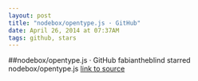 ```yaml
---
layout: post
title: "nodebox/opentype.js · GitHub"
date: April 26, 2014 at 07:37AM
tags: github, stars
---
```

##nodebox/opentype.js · GitHub
fabiantheblind starred nodebox/opentype.js
[link to source](http://ift.tt/1bDMxqm) 
